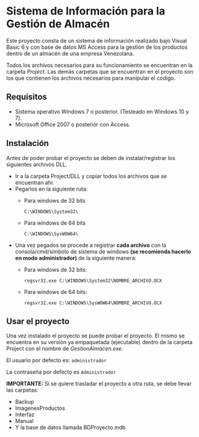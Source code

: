 # Sistema de Información para la Gestión de Almacén
Este proyecto consta de un sistema de información realizado bajo Visual Basic 6 y con base de datos MS Access para la gestión de los productos dentro de un almacén de una empresa Venezolana.

Todos los archivos necesarios para su funcionamiento se encuentran en la carpeta *Project*. Las demás carpetas que se encuentran en el proyecto son los que contienen los archivos necesarios para manipular el código.

## Requisitos

- Sistema operativo Windows 7 o posterior. (Testeado en Windows 10 y 7).
- Microsoft Office 2007 o posterior con Access.


## Instalación
Antes de poder probar el proyecto se deben de instalar/registrar los siguientes archivos DLL.

- Ir a la carpeta Project/DLL y copiar todos los archivos que se encuentran ahí.
- Pegarlos en la siguiente ruta:
    - Para windows de 32 bits

        `C:\WINDOWS\System32\`

    - Para windows de 64 bits

        `C:\WINDOWS\SysWOW64\`
- Una vez pegados se procede a registrar **cada archivo** con la consola/cmd/símbolo de sistema de windows **(se recomienda hacerlo en modo administrador)** de la siguiente manera:
    - Para windows de 32 bits:

        `regsvr32.exe C:\WINDOWS\System32\NOMBRE_ARCHIVO.OCX`

    - Para windows de 64 bits:

        `regsvr32.exe C:\WINDOWS\SysWOW64\NOMBRE_ARCHIVO.OCX`

## Usar el proyecto
Una vez instalado el proyecto se puede probar el proyecto. El mismo se encuentra en su versión ya empaquetada (ejecutable) dentro de la carpeta Project con el nombre de *GestionAlmacen.exe*.

El usuario por defecto es: `administrador`

La contraseña por defecto es `Administrador`

**IMPORTANTE:** Si se quiere trasladar el proyecto a otra ruta, se debe llevar las carpetas:

- Backup
- ImagenesProductos
- Interfaz
- Manual
- Y la base de datos llamada BDProyecto.mdb